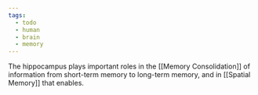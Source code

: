 ```yaml
---
tags:
  - todo
  - human
  - brain
  - memory
---
```

The hippocampus plays important roles in the [[Memory Consolidation]] of information from short-term memory to long-term memory, and in [[Spatial Memory]] that enables.